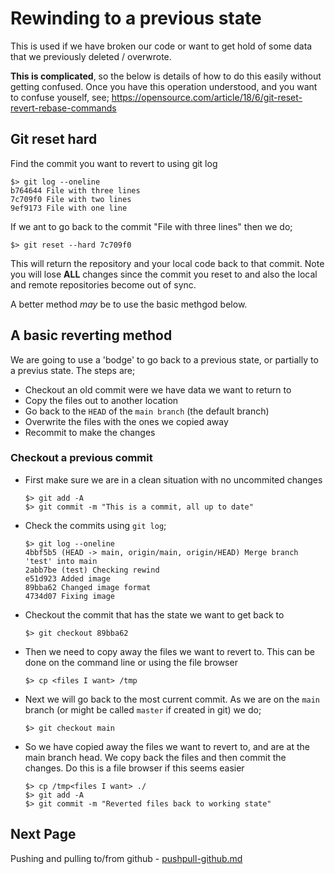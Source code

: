 # Rewinding to a previous state

This is used if we have broken our code or want to get hold of some data that we previously deleted / overwrote.

**This is complicated**, so the below is details of how to do this easily without getting confused. Once you have this operation understood, and you want to confuse youself, see;
https://opensource.com/article/18/6/git-reset-revert-rebase-commands


## Git reset hard

Find the commit you want to revert to using git log

```shell
$> git log --oneline
b764644 File with three lines
7c709f0 File with two lines
9ef9173 File with one line
```

If we ant to go back to the commit "File with three lines" then we do;

```shell
$> git reset --hard 7c709f0
```
This will return the repository and your local code back to that commit. Note you will lose **ALL** changes
since the commit you reset to and also the local and remote repositories become out of sync.

A better method *may* be to use the basic methgod below. 

## A basic reverting method

We are going to use a 'bodge' to go back to a previous state, or partially to a previus state. The steps are;

* Checkout an old commit were we have data we want to return to
* Copy the files out to another location
* Go back to the `HEAD` of the `main branch` (the default branch)
* Overwrite the files with the ones we copied away
* Recommit to make the changes


### Checkout a previous commit

* First make sure we are in a clean situation with no uncommited changes
    ```shell
    $> git add -A
    $> git commit -m "This is a commit, all up to date"
    ```

* Check the commits using `git log`;
    ```shell
    $> git log --oneline
    4bbf5b5 (HEAD -> main, origin/main, origin/HEAD) Merge branch 'test' into main
    2abb7be (test) Checking rewind
    e51d923 Added image
    89bba62 Changed image format
    4734d07 Fixing image
    ```

* Checkout the commit that has the state we want to get back to
    ```shell
    $> git checkout 89bba62
    ```

* Then we need to copy away the files we want to revert to. This can be done on the command line or using the file browser
    ```shell
    $> cp <files I want> /tmp
    ```

* Next we will go back to the most current commit. As we are on the `main` branch (or might be called `master` if created in git) we do;
    ```shell
    $> git checkout main
    ```

* So we have copied away the files we want to revert to, and are at the main branch head. We copy back the files and then commit the changes. Do this is a file browser if this seems easier
    ```shell
    $> cp /tmp<files I want> ./
    $> git add -A
    $> git commit -m "Reverted files back to working state"
    ```


## Next Page
Pushing and pulling to/from github - [pushpull-github.md](pushpull-github.md)
